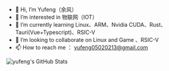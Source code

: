 - 👋 Hi, I’m Yufeng（余风）
- 👀 I’m interested in 物联网（IOT）
- 🌱 I’m currently learning Linux、ARM、Nvidia CUDA、Rust、Tauri(Vue+Typescript)、RSIC-V
- 💞️ I’m looking to collaborate on Linux and Game 、RSIC-V
- 📫 How to reach me ： yufeng05020213@gmail.com

![yufeng's GitHub Stats](https://github-readme-stats.vercel.app/api?username=yufeng0213&show_icons=true)

<!---
yufeng0213/yufeng0213 is a ✨ special ✨ repository because its `README.md` (this file) appears on your GitHub profile.
You can click the Preview link to take a look at your changes.
--->
